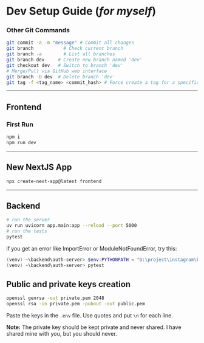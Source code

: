# Dev Setup Guide (_for myself_)

### Other Git Commands

```bash
git commit -a -m "message" # Commit all changes
git branch           # Check current branch
git branch -a        # List all branches
git branch dev     # Create new branch named 'dev'
git checkout dev   # Switch to branch 'dev'
# Merge/Pull via GitHub web interface
git branch -D dev  # Delete branch 'dev'
git tag -f <tag_name> <commit_hash> # Force create a tag for a specific commit
```

---

## Frontend

### First Run

```bash
npm i
npm run dev
```

---

## New NextJS App

```bash
npx create-next-app@latest frontend
```

---

## Backend

```bash
# run the server
uv run uvicorn app.main:app --reload --port 5000
# run the tests
pytest
```

if you get an error like ImportError or ModuleNotFoundError, try this:

```powershell
(venv) ~\backend\auth-server> $env:PYTHONPATH = "D:\project\instagram\backend\auth-server"
(venv) ~\backend\auth-server> pytest
```

## Public and private keys creation

```bash
openssl genrsa -out private.pem 2048
openssl rsa -in private.pem -pubout -out public.pem
```

Paste the keys in the `.env` file. Use quotes and put `\n` for each line.

**Note:** The private key should be kept private and never shared.
I have shared mine with you, but you should never.
